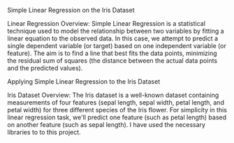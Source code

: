 Simple Linear Regression on the Iris Dataset

Linear Regression Overview: Simple Linear Regression is a statistical technique used to model the relationship between two variables by fitting a linear equation to the observed data. In this case, we attempt to predict a single dependent variable (or target) based on one independent variable (or feature). The aim is to find a line that best fits the data points, minimizing the residual sum of squares (the distance between the actual data points and the predicted values).

Applying Simple Linear Regression to the Iris Dataset

Iris Dataset Overview: The Iris dataset is a well-known dataset containing measurements of four features (sepal length, sepal width, petal length, and petal width) for three different species of the Iris flower. For simplicity in this linear regression task, we'll predict one feature (such as petal length) based on another feature (such as sepal length). I have used the necessary libraries to to this project.
